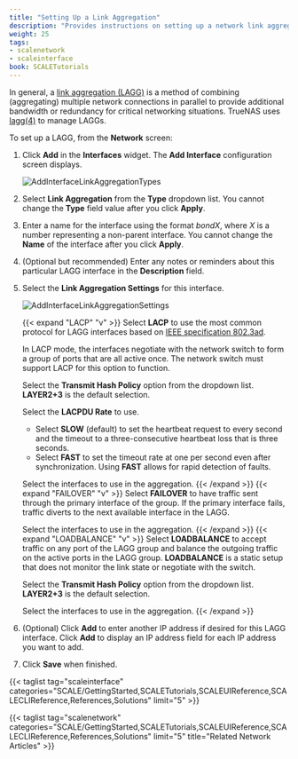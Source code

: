 ```yaml
---
title: "Setting Up a Link Aggregation"
description: "Provides instructions on setting up a network link aggregation (LAGG) interface."
weight: 25
tags:
- scalenetwork
- scaleinterface
book: SCALETutorials
---
```



In general, a [link aggregation (LAGG)](https://tools.ietf.org/html/rfc7424) is a method of combining (aggregating) multiple network connections in parallel to provide additional bandwidth or redundancy for critical networking situations. 
TrueNAS uses [lagg(4)](https://wiki.debian.org/BridgeNetworkConnections) to manage LAGGs.

To set up a LAGG, from the **Network** screen:

1. Click **Add** in the **Interfaces** widget. The **Add Interface** configuration screen displays.
   
   ![AddInterfaceLinkAggregationTypes](/images/SCALE/Network/AddInterfacePanel.png "Add Interface Settings")

2. Select **Link Aggregation** from the **Type** dropdown list. You cannot change the **Type** field value after you click **Apply**.

3. Enter a name for the interface using the format *bondX*, where *X* is a number representing a non-parent interface.
   You cannot change the **Name** of the interface after you click **Apply**.

4. (Optional but recommended) Enter any notes or reminders about this particular LAGG interface in the **Description** field.

5. Select the **Link Aggregation Settings** for this interface. 
   
   ![AddInterfaceLinkAggregationSettings](/images/SCALE/Network/AddInterfaceLinkAggregationSettings.png "Add Interface Settings")
   
   {{< expand "LACP" "v" >}}
   Select **LACP** to use the most common protocol for LAGG interfaces based on [IEEE specification 802.3ad](https://www.ieee802.org/3/hssg/public/apr07/frazier_01_0407.pdf). 
   
   In LACP mode, the interfaces negotiate with the network switch to form a group of ports that are all active once. The network switch must support LACP for this option to function. 
   
   Select the **Transmit Hash Policy** option from the dropdown list. **LAYER2+3** is the default selection.

   Select the **LACPDU Rate** to use. 

   * Select **SLOW** (default) to set the heartbeat request to every second and the timeout to a three-consecutive heartbeat loss that is three seconds. 
   * Select **FAST** to set the timeout rate at one per second even after synchronization. Using **FAST** allows for rapid detection of faults.

   Select the interfaces to use in the aggregation.
   {{< /expand >}}
   {{< expand "FAILOVER" "v" >}}
   Select **FAILOVER** to have traffic sent through the primary interface of the group. If the primary interface fails, traffic diverts to the next available interface in the LAGG. 

   Select the interfaces to use in the aggregation.
   {{< /expand >}}
   {{< expand "LOADBALANCE" "v" >}}
   Select **LOADBALANCE** to accept traffic on any port of the LAGG group and balance the outgoing traffic on the active ports in the LAGG group. 
   **LOADBALANCE** is a static setup that does not monitor the link state or negotiate with the switch.

   Select the **Transmit Hash Policy** option from the dropdown list. **LAYER2+3** is the default selection.

   Select the interfaces to use in the aggregation.
   {{< /expand >}}

6. (Optional) Click **Add** to enter another IP address if desired for this LAGG interface. Click **Add** to display an IP address field for each IP address you want to add.

7. Click **Save** when finished.

{{< taglist tag="scaleinterface" categories="SCALE/GettingStarted,SCALETutorials,SCALEUIReference,SCALECLIReference,References,Solutions" limit="5" >}}

{{< taglist tag="scalenetwork" categories="SCALE/GettingStarted,SCALETutorials,SCALEUIReference,SCALECLIReference,References,Solutions" limit="5" title="Related Network Articles" >}}